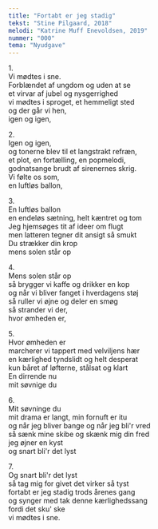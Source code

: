 ```yaml
---
title: "Fortabt er jeg stadig"
tekst: "Stine Pilgaard, 2018"
melodi: "Katrine Muff Enevoldsen, 2019"
nummer: "000"
tema: "Nyudgave"
---
```

1\.\
Vi mødtes i sne.<br>
Forblændet af ungdom og uden at se<br>
et virvar af jubel og nysgerrighed<br>
vi mødtes i sproget, et hemmeligt sted<br>
og der går vi hen,<br>
igen og igen,<br>

2\.\
Igen og igen,<br>
og tonerne blev til et langstrakt refræn,<br>
et plot, en fortælling, en popmelodi,<br>
godnatsange brudt af sirenernes skrig.<br>
Vi følte os som,<br>
en luftløs ballon,<br>

3\.\
En luftløs ballon<br>
en endeløs sætning, helt kæntret og tom<br>
Jeg hjemsøges tit af ideer om flugt<br>
men latteren tegner dit ansigt så smukt<br>
Du strækker din krop<br>
mens solen står op<br>

4\.\
Mens solen står op<br>
så brygger vi kaffe og drikker en kop<br>
og når vi bliver fanget i hverdagens støj<br>
så ruller vi øjne og deler en smøg<br>
så strander vi der,<br>
hvor ømheden er,<br>

5\.\
Hvor ømheden er<br>
marcherer vi tappert med velviljens hær<br>
en kærlighed tyndslidt og helt desperat<br>
kun båret af løfterne, stålsat og klart<br>
En dirrende nu<br>
mit søvnige du<br>

6\.\
Mit søvninge du<br>
mit drama er langt, min fornuft er itu<br>
og når jeg bliver bange og når jeg bli'r vred<br>
så sænk mine skibe og skænk mig din fred<br>
jeg øjner en kyst<br>
og snart bli'r det lyst<br>

7\.\
Og snart bli'r det lyst<br>
så tag mig for givet det virker så tyst<br>
fortabt er jeg stadig trods årenes gang<br>
og synger med tak denne kærlighedssang<br>
fordi det sku' ske<br>
vi mødtes i sne.<br>
